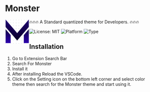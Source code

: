 ﻿# Monster
<a href="url"><img src="icon.png" align="left" height="80" width="80" ></a>

🔥🔥🔥 A Standard quantized theme for Developers. 🔥🔥🔥

![License: MIT](https://img.shields.io/badge/license-MIT-brightgreen)
![Platform](https://img.shields.io/badge/platform-windows%20%7C%20macos%20%7C%20linux-blue)
![Type](https://img.shields.io/badge/type-extension-orange)

## Installation

1. Go to Extension Search Bar
2. Search For Monster
3. Install it
4. After installing Reload the VSCode.
5. Click on the Setting icon on the bottom left corner and select color theme then search for the Monster theme and start using it.

